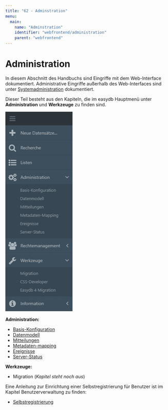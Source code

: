 ```yaml
---
title: "62 - Adminstration"
menu:
  main:
    name: "Adminstration"
    identifier: "webfrontend/administration"
    parent: "webfrontend"
---
```

# Administration

In diesem Abschnitt des Handbuchs sind Eingriffe mit dem Web-Interface dokumentiert. Administrative Eingriffe außerhalb des Web-Interfaces sind unter [Systemadministration](../../sysadmin) dokumentiert.

Dieser Teil besteht aus den Kapiteln, die im easydb Hauptmenü unter **Administration** und **Werkzeuge** zu finden sind.

![](mainmanu_admin_de.jpg)

**Administration:**

* [Basis-Konfiguration](../administration/base-config)
* [Datenmodell](../administration/datamodel)
* [Mitteilungen](../administration/messages)
* [Metadaten-mapping](../administration/profiles)
* [Ereignisse](../administration/events)
* [Server-Status](../administration/server-status)

**Werkzeuge:**

* Migration (*Kapitel steht noch aus*)

Eine Anleitung zur Einrichtung einer Selbstregistrierung für Benutzer ist im Kapitel Benutzerverwaltung zu finden:

* [Selbstregistrierung](../userprefs/selfregister)



